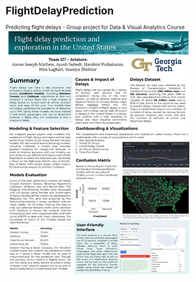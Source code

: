 # FlightDelayPrediction
Predicting flight delays - Group project for Data & Visual Analytics Course 
![alt text](https://github.com/hiralaghari/FlightDelayPrediction/blob/main/Poster.png)
